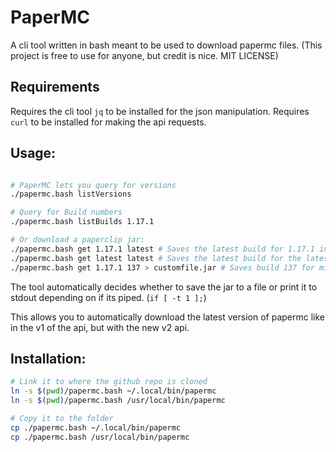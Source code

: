 # PaperMC
A cli tool written in bash meant to be used to download papermc files. (This project is free to use for anyone, but credit is nice. MIT LICENSE)

## Requirements
Requires the cli tool `jq` to be installed for the json manipulation.
Requires `curl` to be installed for making the api requests.

## Usage:
```bash

# PaperMC lets you query for versions
./papermc.bash listVersions

# Query for Build numbers
./papermc.bash listBuilds 1.17.1

# Or download a paperclip jar:
./papermc.bash get 1.17.1 latest # Saves the latest build for 1.17.1 into paperclip.jar
./papermc.bash get latest latest # Saves the latest build for the latest minecraft into paperclip.jar
./papermc.bash get 1.17.1 137 > customfile.jar # Saves build 137 for minecraft 1.17.1 into customfile.jar
```

The tool automatically decides whether to save the jar to a file or print it to stdout depending on if its piped. (`if [ -t 1 ];`)

This allows you to automatically download the latest version of papermc like in the v1 of the api, but with the new v2 api.

## Installation:
```bash
# Link it to where the github repo is cloned
ln -s $(pwd)/papermc.bash ~/.local/bin/papermc
ln -s $(pwd)/papermc.bash /usr/local/bin/papermc

# Copy it to the folder
cp ./papermc.bash ~/.local/bin/papermc
cp ./papermc.bash /usr/local/bin/papermc
